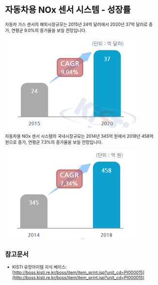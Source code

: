 # 자동차용 NOx 센서 시스템 - 성장률

자동차 가스 센서의 해외시장규모는 2015년 24억 달러에서 2020년 37억 달러로 증가, 연평균 9.0%의 증가율을 보일 전망입니다.


![BCC_Research,_Global_Markets_for_Automotive_Sensor_Technologies(Gas_sensors),_2014(5)](./images/자동차용NOx센서시스템_Q14_1_4.PNG)


자동차용 NOx 센서 시스템의 국내시장규모는 2014년 345억 원에서 2018년 458억 원으로 증가, 연평균 7.3%의 증가율을 보일 전망입니다.


![Global_Market_for_Automotive_Sensor_Technology,_BCC,_2014_기반_KISTI_재구성](./images/자동차용NOx센서시스템_Q14_1_4_.PNG)


## 참고문서
- KISTI 유망아이템 지식 베이스: [http://boss.kisti.re.kr/boss/item/item_print.jsp?unit_cd=PI000015](http://boss.kisti.re.kr/boss/item/item_print.jsp?unit_cd=PI000015)
